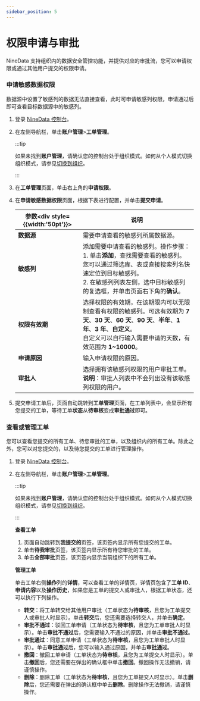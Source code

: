 ```yaml
---
sidebar_position: 5
---
```


# 权限申请与审批

NineData 支持组织内的数据安全管控功能，并提供对应的审批流，您可以申请权限或通过其他用户提交的权限申请。

### 申请敏感数据权限

数据源中设置了敏感列的数据无法直接查看，此时可申请敏感列权限，申请通过后即可查看目标数据源中的敏感列。

1. 登录 [NineData 控制台](https://console.ninedata.cloud)。

2. 在左侧导航栏，单击**账户管理**>**工单管理**。

   :::tip

   如果未找到**账户管理**，请确认您的控制台处于组织模式。如何从个人模式切换组织模式，请参见[切换到组织](manage_organization.md#切换到组织)。

   :::

3. 在**工单管理**页面，单击右上角的**申请权限**。

4. 在**申请敏感数据权限**页面，根据下表进行配置，并单击**提交申请**。

   | 参数<div style={{width:'50pt'}}></div> | 说明                                                         |
   | -------------------------------------- | ------------------------------------------------------------ |
   | **数据源**                             | 需要申请查看的敏感列所属数据源。                             |
   | **敏感列**                             | 添加需要申请查看的敏感列。操作步骤：<br />1. 单击**添加**，查找需要查看的敏感列。您可以通过筛选库、表或直接搜索列名快速定位到目标敏感列。<br />2. 在敏感列列表左侧，选中目标敏感列的复选框，并单击页面右下角的**确认**。 |
   | **权限有效期**                         | 选择权限的有效期，在该期限内可以无限制查看有权限的敏感列。可选有效期为 **7 天**、**30 天**、**60 天**、**90 天**、**半年**、**1 年**、**3 年**、**自定义**。<br />自定义可以自行输入需要申请的天数，有效范围为 **1~10000**。 |
   | **申请原因**                           | 输入申请权限的原因。                                         |
   | **审批人**                             | 选择拥有该敏感列权限的用户审批工单。<br />**说明**：审批人列表中不会列出没有该敏感列权限的用户。 |

5. 提交申请工单后，页面自动跳转到**工单管理**页面，在工单列表中，会显示所有您提交的工单，等待工单**状态**从**待审核**变成**审批通过**即可。

### 查看或管理工单

您可以查看您提交的所有工单、待您审批的工单，以及组织内的所有工单。除此之外，您可以对您提交的，以及待您提交的工单进行管理操作。

1. 登录 [NineData 控制台](https://console.ninedata.cloud)。

2. 在左侧导航栏，单击**账户管理**>**工单管理**。

   :::tip

   如果未找到**账户管理**，请确认您的控制台处于组织模式。如何从个人模式切换组织模式，请参见[切换到组织](manage_organization.md#切换到组织)。

   :::
   
   **查看工单**

   1. 页面自动跳转到**我提交的**页签，该页签内显示所有您提交的工单。
   2. 单击**待我审批**页签，该页签内显示所有待您审批的工单。
   3. 单击**全部审批**页签，该页签内显示当前组织下的所有工单。

   **管理工单**
   
   单击工单右侧**操作**列的**详情**，可以查看工单的详情页，详情页包含了**工单 ID**、**申请内容**以及**操作历史**，如果您是工单的提交人或审批人，根据工单状态，还可以执行下列操作。
   
   - **转交**：将工单转交给其他用户审批（工单状态为**待审核**，且您为工单提交人或审批人时显示）。单击**转交**后，您还需要选择转交人，并单击**确定**。
   - **审批不通过**：驳回工单申请（工单状态为**待审核**，且您为工单审批人时显示）。单击**审批不通过**后，您需要输入不通过的原因，并单击**审批不通过**。
   - **审批通过**：同意工单申请（工单状态为**待审核**，且您为工单审批人时显示）。单击**审批通过**后，您可以输入通过原因，并单击**审批通过**。
   - **撤回**：撤回工单申请（工单状态为**待审核**，且您为工单提交人时显示）。单击**撤回**后，您还需要在弹出的确认框中单击**撤回**。撤回操作无法撤销，请谨慎操作。
   - **删除**：删除工单（工单状态为**待审核**，且您为工单提交人时显示）。单击**删除**后，您还需要在弹出的确认框中单击**删除**。删除操作无法撤销，请谨慎操作。